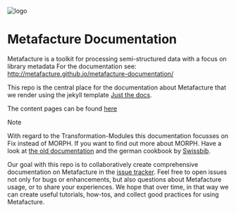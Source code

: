 ![logo](https://github.com/culturegraph/metafacture-core/wiki/img/metafacture_small.png)

# Metafacture Documentation

Metafacture is a toolkit for processing semi-structured data with a focus on library metadata
For the documentation see: http://metafacture.github.io/metafacture-documentation/

This repo is the central place for the documentation about Metafacture that we render using the jekyll template [Just the docs](https://github.com/just-the-docs/just-the-docs).

The content pages can be found [here](/docs/)

> [!NOTE]
> With regard to the Transformation-Modules this documentation focusses on Fix instead of MORPH. If you want to find out more about MORPH. Have a look at [the old documentation](https://github.com/metafacture/metafacture-core/wiki/Metamorph-User-Guide) and the german cookbook by [Swissbib](https://swissbib.gitlab.io/metamorph-doku/).


Our goal with this repo is to collaboratively create comprehensive documentation on Metafacture in the [issue tracker](https://github.com/metafacture/metafacture-documentation/issues?q=). Feel free to open issues not only for bugs or enhancements, but also questions about Metafacture usage, or to share your experiences. We hope that over time, in that way we can create useful tutorials, how-tos, and collect good practices for using Metafacture.

